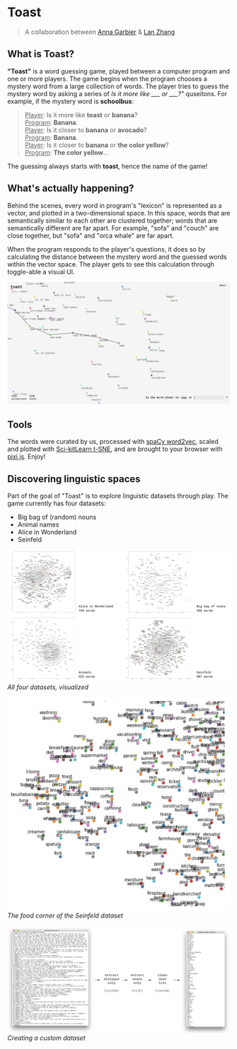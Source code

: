 # Toast

> A collaboration between [Anna Garbier](https://annagarbier.github.io/portfolio) & [Lan Zhang](iamlanzhang.com)

## What is Toast?

**"Toast"** is a word guessing game, played between a computer program and one or more players. The game begins when the program chooses a mystery word from a large collection of words. The player tries to guess the mystery word by asking a series of *Is it more like \___ or \___?"* quseitons. For example, if the mystery word is **schoolbus**:

><u>Player</u>: Is it more like **toast** or **banana**?<br>
<u>Program</u>: **Banana**.<br>
<u>Player</u>: Is it closer to **banana** or **avocado**?<br>
<u>Program</u>: **Banana**.<br>
<u>Player</u>: Is it closer to **banana** or **the color yellow**?<br>
<u>Program</u>: **The color yellow**...

The guessing always starts with **toast**, hence the name of the game!

## What's actually happening?

Behind the scenes, every word in program's "lexicon" is represented as a vector, and plotted in a two-dimensional space. In this space, words that are semantically similar to each other are clustered together; words that are semantically different are far apart. For example, "sofa" and "couch" are close together, but "sofa" and "orca whale" are far apart.

When the program responds to the player's questions, it does so by calculating the distance between the mystery word and the guessed words within the vector space. The player gets to see this calculation through toggle-able a visual UI.

![image](/images/00.png)

## Tools

The words were curated by us, processed with [spaCy word2vec](https://spacy.io/usage/vectors-similarity), scaled and plotted with [Sci-kitLearn t-SNE](https://scikit-learn.org/stable/modules/generated/sklearn.manifold.TSNE.html), and are brought to your browser with [pixi.js](https://www.pixijs.com/). Enjoy!

## Discovering linguistic spaces

Part of the goal of "Toast" is to explore linguistic datasets through play. The game currently has four datasets:

-   Big bag of (random) nouns
-   Animal names
-   Alice in Wonderland
-   Seinfeld

![image](/images/01.png)
*All four datasets, visualized*

![image](/images/02.png)
*The food corner of the Seinfeld dataset*

![image](/images/03.png)
*Creating a custom dataset*
